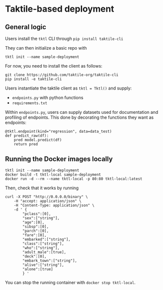 # Taktile-based deployment

## General logic
Users install the `tktl` CLI through 
```pip install taktile-cli```

They can then initialize a basic repo with
```
tktl init --name sample-deployment
```
For now, you need to install the client as follows:

```
git clone https://github.com/taktile-org/taktile-cli
pip install -e taktile-cli
```

Users instantiate the taktile client as `tktl = Tktl()` and supply: 
- `endpoints.py` with python functions
- `requirements.txt`

Within `endpoints.py`, users can supply datasets used for documentation and profiling of endpoints. This done by decorating the functions they want as endpoints:
```
@tktl.endpoint(kind="regression", data=data_test)
def predict_raw(df):
    pred model.predict(df)
    return pred
```

## Running the Docker images locally
```
tktl init --name sample-deployment
docker build -t tktl-local sample-deployment
docker run -d --rm --name tktl-local -p 80:80 tktl-local:latest
```

Then, check that it works by running
```
curl -X POST "http://0.0.0.0/binary" \
    -H "accept: application/json" \
    -H "Content-Type: application/json" \
    -d ' {
        "pclass":[0],
        "sex":["string"],
        "age":[0],
        "sibsp":[0],
        "parch":[0],
        "fare":[0],
        "embarked":["string"],
        "class":["string"],
        "who":["string"],
        "adult_male":[true],
        "deck":[0],
        "embark_town":["string"],
        "alive":["string"],
        "alone":[true]
        } '
```
You can stop the running container with `docker stop tktl-local`.
